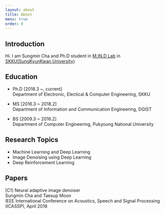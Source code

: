 ```yaml
---
layout: about
title: About
menu: true
order: 0
---
```


## Introduction

Hi. I am Sungmin Cha and Ph.D student in [M.IN.D Lab](https://mindlab-skku.github.io) in [SKKU(SungKyunKwan University)](http://skku.edu)

## Education

- Ph.D [2018.3 ~, current]  
Department of Electronic, Electical & Computer Engineering, SKKU

- MS [2016.3 ~ 2018.2]  
Department of Information and Communication Engineering, DGIST

- BS [2009.3 ~ 2016.2]  
Department of Computer Engineering, Pukyoung National University

## Research Topics

- Machine Learning and Deep Learning
- Image Denoising using Deep Learning
- Deep Reinforcement Learning

## Papers

[C1] Neural adaptive image denoiser  
Sungmin Cha and Taesup Moon  
IEEE International Conference on Acoustics, Speech and Signal Processing (ICASSP), April 2018


